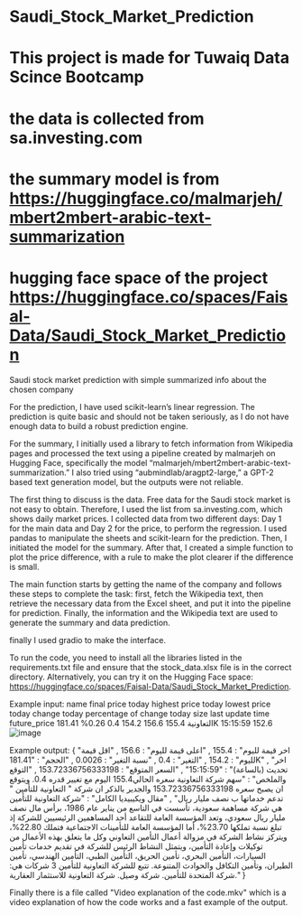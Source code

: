 # Saudi_Stock_Market_Prediction
# This project is made for Tuwaiq Data Scince Bootcamp 
# the data is collected from sa.investing.com
# the summary model is from https://huggingface.co/malmarjeh/mbert2mbert-arabic-text-summarization
# hugging face space of the project https://huggingface.co/spaces/Faisal-Data/Saudi_Stock_Market_Prediction

Saudi stock market prediction with simple summarized info about the chosen company

For the prediction, I have used scikit-learn’s linear regression. The prediction is quite basic and should not be taken seriously, as I do not have enough data to build a robust prediction engine.

For the summary, I initially used a library to fetch information from Wikipedia pages and processed the text using a pipeline created by malmarjeh on Hugging Face, specifically the model “malmarjeh/mbert2mbert-arabic-text-summarization.” I also tried using “aubmindlab/aragpt2-large,” a GPT-2 based text generation model, but the outputs were not reliable.

The first thing to discuss is the data. Free data for the Saudi stock market is not easy to obtain. Therefore, I used the list from sa.investing.com, which shows daily market prices. I collected data from two different days: Day 1 for the main data and Day 2 for the price, to perform the regression. 
I used pandas to manipulate the sheets and scikit-learn for the prediction. Then, I initiated the model for the summary. After that, I created a simple function to plot the price difference, with a rule to make the plot clearer if the difference is small.

The main function starts by getting the name of the company and follows these steps to complete the task: first, fetch the Wikipedia text, then retrieve the necessary data from the Excel sheet, and put it into the pipeline for prediction. Finally, the information and the Wikipedia text are used to generate the summary and data prediction.

finally I used gradio to make the interface.

To run the code, you need to install all the libraries listed in the requirements.txt file and ensure that the stock_data.xlsx file is in the correct directory. Alternatively, you can try it on the Hugging Face space: https://huggingface.co/spaces/Faisal-Data/Saudi_Stock_Market_Prediction.

Example input:
name	final price today	highest price today	lowest price today	change today	percentage of change today	size	last update time	future_price
التعاونية	155.4	156.6	154.2	0.4	0.26%	181.41K	15:15:59	152.6
![image](https://github.com/user-attachments/assets/d46ec294-25a9-493e-915c-b1d54a30ebc5)

Example output:
{
"اخر قيمة لليوم"
:
155.4
,
"اعلى قيمة لليوم"
:
156.6
,
"اقل قيمة لليوم"
:
154.2
,
"التغير"
:
0.4
,
"نسبة التغير"
:
0.0026
,
"الحجم"
:
"181.41K"
,
"اخر تحديث (بالساعة)"
:
"15:15:59"
,
"السعر المتوقع"
:
153.72336756333198
,
"التوقع والملخص"
:
"سهم شركة التعاونية سعره الحالي155.4 اليوم مع تغيير قدره 0.4. ويتوقع ان يصبح سعره 153.72336756333198 والجدير بالذكر ان شركة " التعاونية للتأمين " تدعم خدماتها ب نصف مليار ريال"
,
"مقال ويكيبيديا الكامل"
:
"شركة التعاونية للتأمين هي شركة مساهمة سعودية، تأسست في التاسع من يناير عام 1986، برأس مال نصف مليار ريال سعودي، وتعد المؤسسة العامة للتقاعد أحد المساهمين الرئيسيين للشركة إذ تبلغ نسبة تملكها 23.70%، أما المؤسسة العامة للتأمينات الاجتماعية فتملك 22.80%، ويتركز نشاط الشركة في مزوالة أعمال التأمين التعاوني وكل ما يتعلق بهذه الأعمال من توكيلات وإعادة التأمين، ويتمثل النشاط الرئيس للشركة في تقديم خدمات تأمين السيارات، التأمين البحري، تأمين الحريق، التأمين الطبي، التأمين الهندسي، تأمين الطيران، وتأمين التكافل والحوادث المتنوعة. تتبع للشركة التعاونية للتأمين 3 شركات هي: شركة المتحدة للتأمين. شركة وصيل. شركة التعاونية للاستثمار العقارية."
}

Finally there is a file called "Video explanation of the code.mkv" which is a video explanation of how the code works and a fast example of the output.

